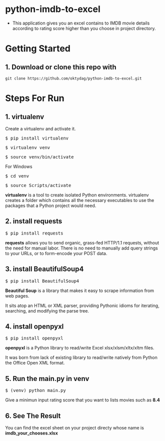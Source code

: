 # python-imdb-to-excel

- This application gives you an excel contains to IMDB movie details according to rating score higher than you choose in project directory.


 # Getting Started

## 1. Download or clone this repo with

```
git clone https://github.com/oktydag/python-imdb-to-excel.git

```


# Steps For Run
## 1.  virtualenv

Create a virtualenv and activate it.

<pre>$ pip install virtualenv
</pre>

<pre>$ virtualenv venv
</pre>

<pre>$ source venv/bin/activate
</pre>

For Windows
<pre>$ cd venv
</pre>

<pre>$ source Scripts/activate
</pre>

**virtualenv** is a tool to create isolated Python environments. virtualenv creates a folder which contains all the necessary executables to use the packages that a Python project would need.

## 2.  install requests

<pre>$ pip install requests
</pre>


**requests** allows you to send organic, grass-fed HTTP/1.1 requests, without the need for manual labor. 
There is no need to manually add query strings to your URLs, or to form-encode your POST data.


## 3.  install BeautifulSoup4

<pre>$ pip install BeautifulSoup4
</pre>

 
**Beautiful Soup** is a library that makes it easy to scrape information from web pages. 
 
 It sits atop an HTML or XML parser, providing Pythonic idioms for iterating, searching, and modifying the parse tree.


## 4.  install openpyxl

<pre>$ pip install openpyxl
</pre>

 **openpyxl** is a Python library to read/write Excel xlsx/xlsm/xltx/xltm files.

It was born from lack of existing library to read/write natively from Python the Office Open XML format.

## 5. Run the main.py in venv

<pre>$ (venv) python main.py
</pre>

Give a minimun input rating score that you want to lists movies such as **8.4**


## 6. See The Result

You can find the excel sheet on your project directy whose name is **imdb_your_chooses.xlsx**
